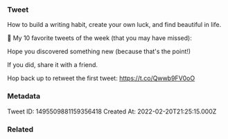 ### Tweet
How to build a writing habit, create your own luck, and find beautiful in life.

🧵 My 10 favorite tweets of the week (that you may have missed):

Hope you discovered something new (because that's the point!)

If you did, share it with a friend.

Hop back up to retweet the first tweet: https://t.co/Qwwb9FV0oO

### Metadata
Tweet ID: 1495509881159356418
Created At: 2022-02-20T21:25:15.000Z

### Related

